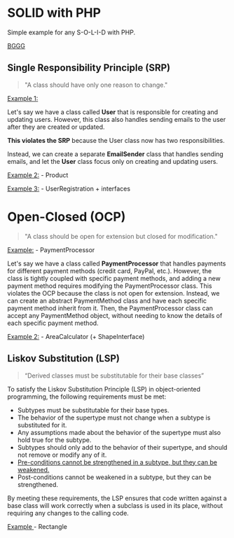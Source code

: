 # SOLID with PHP
Simple example for any S-O-L-I-D with PHP.

[BGGG](README.bg.md)

## Single Responsibility Principle (SRP)

>"A class should have only one reason to change."

[Example 1:](SRP_01.php)

Let's say we have a class called **User** that is responsible for creating and updating users.
However, this class also handles sending emails to the user after they are created or updated. 

**This violates the SRP** because the User class now has two responsibilities. 

Instead, we can create a separate **EmailSender** class that handles sending emails, and let the **User** class focus only on creating and updating users.

[Example 2:](SRP_02.php) - Product

[Example 3:](SRP_03.php) - UserRegistration + interfaces


# Open-Closed (OCP)

> "A class should be open for extension but closed for modification."

[Example:](ocp.php) - PaymentProcessor

Let's say we have a class called **PaymentProcessor** that handles payments for different payment methods (credit card, PayPal, etc.). However, the class is tightly coupled with specific payment methods, and adding a new payment method requires modifying the PaymentProcessor class. This violates the OCP because the class is not open for extension. Instead, we can create an abstract PaymentMethod class and have each specific payment method inherit from it. Then, the PaymentProcessor class can accept any PaymentMethod object, without needing to know the details of each specific payment method.

[Example 2:](ocp_2.php) - AreaCalculator (+ ShapeInterface)

## Liskov Substitution (LSP)
> “Derived classes must be substitutable for their base classes”

To satisfy the Liskov Substitution Principle (LSP) in object-oriented programming, the following requirements must be met:

* Subtypes must be substitutable for their base types.
* The behavior of the supertype must not change when a subtype is substituted for it.
* Any assumptions made about the behavior of the supertype must also hold true for the subtype.
* Subtypes should only add to the behavior of their supertype, and should not remove or modify any of it.
* [Pre-conditions cannot be strengthened in a subtype, but they can be weakened.](lsp_pre-conditions.php)
* Post-conditions cannot be weakened in a subtype, but they can be strengthened.

By meeting these requirements, the LSP ensures that code written against a base class will work correctly when a subclass is used in its place, without requiring any changes to the calling code.

[Example ](lsp.php) - Rectangle 
